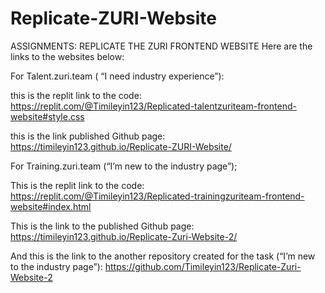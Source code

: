 # Replicate-ZURI-Website

ASSIGNMENTS: REPLICATE THE ZURI FRONTEND WEBSITE
Here are the links to the websites below:

For Talent.zuri.team ( “I need industry experience”):

this is the replit link to the code: https://replit.com/@Timileyin123/Replicated-talentzuriteam-frontend-website#style.css

this is the link published Github page: https://timileyin123.github.io/Replicate-ZURI-Website/


For Training.zuri.team (“I’m new to the industry page”);

This is the replit link to the code: https://replit.com/@Timileyin123/Replicated-trainingzuriteam-frontend-website#index.html 

This is the link to the published Github page: https://timileyin123.github.io/Replicate-Zuri-Website-2/


And this is the link to the another repository created for the task (“I’m new to the industry page”): 
https://github.com/Timileyin123/Replicate-Zuri-Website-2

